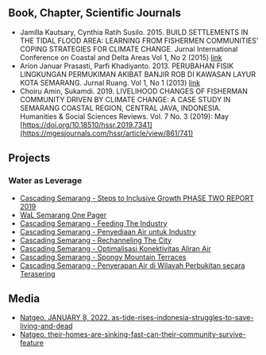 ## Book, Chapter, Scientific Journals
- Jamilla Kautsary, Cynthia Ratih Susilo. 2015. BUILD SETTLEMENTS IN THE TIDAL FLOOD AREA: LEARNING FROM FISHERMEN COMMUNITIES' COPING STRATEGIES FOR CLIMATE CHANGE. Jurnal International Conference on Coastal and Delta Areas Vol 1, No 2 (2015) [link](http://jurnal.unissula.ac.id/index.php/ICCDA/article/view/590)
- Arion Januar Prasasti, Parfi Khadiyanto. 2013. PERUBAHAN FISIK LINGKUNGAN PERMUKIMAN AKIBAT BANJIR ROB DI KAWASAN LAYUR KOTA SEMARANG. Jurnal Ruang. Vol 1, No 1 (2013) [link](https://ejournal3.undip.ac.id/index.php/ruang/article/view/2847/3000)
- Choiru Amin, Sukamdi. 2019. LIVELIHOOD CHANGES OF FISHERMAN COMMUNITY DRIVEN BY CLIMATE CHANGE: A CASE STUDY IN SEMARANG COASTAL REGION, CENTRAL JAVA, INDONESIA. Humanities & Social Sciences Reviews.  Vol. 7 No. 3 (2019): May [https://doi.org/10.18510/hssr.2019.7341](https://mgesjournals.com/hssr/article/view/861/741)

## Projects 
### Water as Leverage
- [Cascading Semarang - Steps to Inclusive Growth PHASE TWO REPORT 2019](https://drive.google.com/file/d/1J9IxNCfe0txR8rvUkrvFprCKkdqnICTt/view)
- [WaL Semarang One Pager](https://drive.google.com/file/d/1A7xZwJaf891bB1m8CJg8ffXfotOhd1sY/view)
- [Cascading Semarang - Feeding The Industry](https://drive.google.com/file/d/1mTu-2V7QkxJUmwI17yH4JcNBW3mOTsoZ/view)
- [Cascading Semarang - Penyediaan Air untuk Industry](https://drive.google.com/file/d/1Oka3ckiLN7DqvtWExH2MygTB2uRcQY22/view)
- [Cascading Semarang - Rechanneling The City](https://drive.google.com/file/d/1KFo3DUkrVMo9OEUFb2X8KBA_qzfJO_kw/view)
- [Cascading Semarang - Optimalisasi Konektivitas Aliran Air](https://drive.google.com/file/d/1YGaeYSENZrqaplyt0eOPXicQ7PDDOjhb/view)
- [Cascading Semarang - Spongy Mountain Terraces](https://drive.google.com/file/d/1O1XbW3YSNjuCb6O_fG2GdKr04KO1gZ5x/view)
- [Cascading Semarang - Penyerapan Air di Wilayah Perbukitan secara Terasering](https://drive.google.com/file/d/19DiJ7NRf1Ss6XnamMczKqIMi1xLrhnz2/view)


## Media
- [Natgeo. JANUARY 8, 2022. as-tide-rises-indonesia-struggles-to-save-living-and-dead](https://www.nationalgeographic.com/environment/article/as-tide-rises-indonesia-struggles-to-save-living-and-dead)
- [Natgeo. their-homes-are-sinking-fast-can-their-community-survive-feature](https://www.nationalgeographic.com/magazine/article/their-homes-are-sinking-fast-can-their-community-survive-feature)



